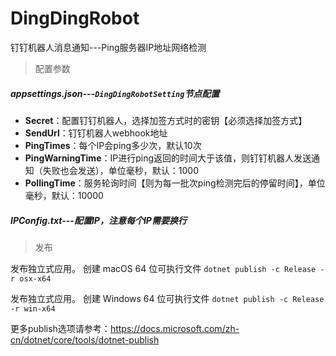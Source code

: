 # DingDingRobot
钉钉机器人消息通知---Ping服务器IP地址网络检测

> 配置参数

##### **appsettings.json**---`DingDingRobotSetting`节点配置

- **Secret**：配置钉钉机器人，选择加签方式时的密钥【必须选择加签方式】
- **SendUrl**：钉钉机器人webhook地址
- **PingTimes**：每个IP会ping多少次，默认10次
- **PingWarningTime**：IP进行ping返回的时间大于该值，则钉钉机器人发送通知（失败也会发送），单位毫秒，默认：1000
- **PollingTime**：服务轮询时间【则为每一批次ping检测完后的停留时间】，单位毫秒，默认：10000

##### IPConfig.txt---配置IP，注意每个IP需要换行

> 发布

发布独立式应用。 创建 macOS 64 位可执行文件
`dotnet publish -c Release -r osx-x64 `

发布独立式应用。 创建 Windows 64 位可执行文件
`dotnet publish -c Release -r win-x64 `

更多publish选项请参考：https://docs.microsoft.com/zh-cn/dotnet/core/tools/dotnet-publish

